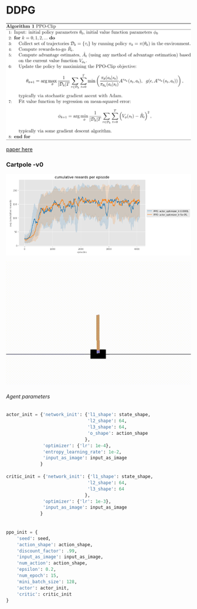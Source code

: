 # DDPG
![](.images/ppo.svg)

[paper here](https://arxiv.org/abs/1707.06347)

### Cartpole -v0

![result_reward](.images/result.png)



![pendulum_gif](.images/cartpole.gif)

###### Agent parameters 

```python
actor_init = {'network_init': {'l1_shape': state_shape, 
                               'l2_shape': 64, 
                               'l3_shape': 64,
                               'o_shape': action_shape
                              },
              'optimizer': {'lr': 1e-4},
              'entropy_learning_rate': 1e-2,
              'input_as_image': input_as_image
             }

critic_init = {'network_init': {'l1_shape': state_shape, 
                               'l2_shape': 64, 
                               'l3_shape': 64
                              },
              'optimizer': {'lr': 1e-3},
              'input_as_image': input_as_image
             }


ppo_init = {
    'seed': seed,
    'action_shape': action_shape,
    'discount_factor': .99,
    'input_as_image': input_as_image,
    'num_action': action_shape,
    'epsilon': 0.2,
    'num_epoch': 15,
    'mini_batch_size': 128,
    'actor': actor_init,
    'critic': critic_init
}
```

